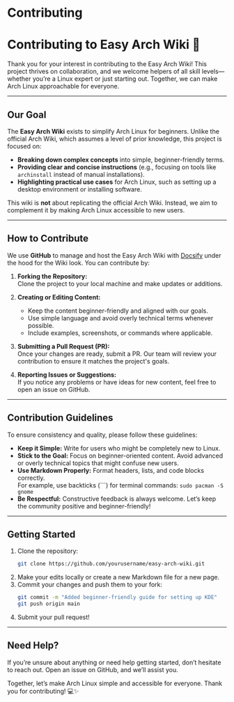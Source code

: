 # Contributing

# Contributing to Easy Arch Wiki 🚀

Thank you for your interest in contributing to the Easy Arch Wiki! This project thrives on collaboration, and we welcome helpers of all skill levels—whether you’re a Linux expert or just starting out. Together, we can make Arch Linux approachable for everyone.

---

## Our Goal
The **Easy Arch Wiki** exists to simplify Arch Linux for beginners. Unlike the official Arch Wiki, which assumes a level of prior knowledge, this project is focused on:
- **Breaking down complex concepts** into simple, beginner-friendly terms.
- **Providing clear and concise instructions** (e.g., focusing on tools like `archinstall` instead of manual installations).
- **Highlighting practical use cases** for Arch Linux, such as setting up a desktop environment or installing software.

This wiki is **not** about replicating the official Arch Wiki. Instead, we aim to complement it by making Arch Linux accessible to new users.

---

## How to Contribute
We use **GitHub** to manage and host the Easy Arch Wiki with [Docsify](https://docsify.js.org/) under the hood for the Wiki look. You can contribute by:
1. **Forking the Repository:**  
   Clone the project to your local machine and make updates or additions.
   
2. **Creating or Editing Content:**  
   - Keep the content beginner-friendly and aligned with our goals.  
   - Use simple language and avoid overly technical terms whenever possible.  
   - Include examples, screenshots, or commands where applicable.  

3. **Submitting a Pull Request (PR):**  
   Once your changes are ready, submit a PR. Our team will review your contribution to ensure it matches the project's goals.

4. **Reporting Issues or Suggestions:**  
   If you notice any problems or have ideas for new content, feel free to open an issue on GitHub.

---

## Contribution Guidelines
To ensure consistency and quality, please follow these guidelines:
- **Keep it Simple:** Write for users who might be completely new to Linux.
- **Stick to the Goal:** Focus on beginner-oriented content. Avoid advanced or overly technical topics that might confuse new users.
- **Use Markdown Properly:** Format headers, lists, and code blocks correctly.  
  For example, use backticks (\`\`\`) for terminal commands: ```sudo pacman -S gnome```
- **Be Respectful:** Constructive feedback is always welcome. Let’s keep the community positive and beginner-friendly!

---

## Getting Started
1. Clone the repository:
   ```bash
   git clone https://github.com/yourusername/easy-arch-wiki.git
   ```
2. Make your edits locally or create a new Markdown file for a new page.
3. Commit your changes and push them to your fork:
   ```bash
   git commit -m "Added beginner-friendly guide for setting up KDE"
   git push origin main
   ```
4. Submit your pull request!

---

## **Need Help?**
If you’re unsure about anything or need help getting started, don’t hesitate to reach out. Open an issue on GitHub, and we’ll assist you.

Together, let’s make Arch Linux simple and accessible for everyone. Thank you for contributing! 💻✨
